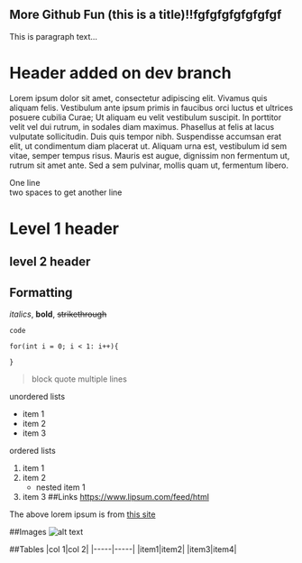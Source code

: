 More Github Fun (this is a title)!!fgfgfgfgfgfgfgf
----------------------------------
This is paragraph text...

# Header added on dev branch

Lorem ipsum dolor sit amet, consectetur adipiscing elit. Vivamus quis aliquam felis. Vestibulum ante ipsum primis in faucibus orci luctus et ultrices posuere cubilia Curae; Ut aliquam eu velit vestibulum suscipit. In porttitor velit vel dui rutrum, in sodales diam maximus. Phasellus at felis at lacus vulputate sollicitudin. Duis quis tempor nibh. Suspendisse accumsan erat elit, ut condimentum diam placerat ut. Aliquam urna est, vestibulum id sem vitae, semper tempus risus. Mauris est augue, dignissim non fermentum ut, rutrum sit amet ante. Sed a sem pulvinar, mollis quam ut, fermentum libero.

One line  
two spaces to get another line

# Level 1 header
## level 2 header

## Formatting
_italics_, **bold**, ~~strikethrough~~

`code`
```aidl
for(int i = 0; i < 1: i++){
    
}
```
>block quote
>multiple lines

unordered lists
* item 1
* item 2
* item 3

ordered lists
1. item 1
1. item 2
    * nested item 1
1. item 3
##Links
https://www.lipsum.com/feed/html

The above lorem ipsum is from [this site](https://www.lipsum.com/feed/html)

##Images
![alt text](https://www.google.com/imgres?imgurl=https%3A%2F%2Fsteemitimages.com%2F0x0%2Fhttps%3A%2F%2Fsteemitimages.com%2FDQmZoxt18AetawkUVcZX24CZbde9rgQ9gnX1xWFUXTqYAS5%2FI-love-Markdown.jpg&imgrefurl=http%3A%2F%2Fbusy.org%2F%40carface%2Fthat-extra-loving-feeling-i-get-when-crafting-a-post-with-markdown&docid=7GXbArdNGxKaOM&tbnid=h2vRrxpOT8MCSM%3A&vet=10ahUKEwicnOji67XlAhUXsJ4KHcO8DpkQMwhDKAEwAQ..i&w=813&h=559&itg=1&client=opera&bih=722&biw=1496&q=i%20heart%20markdown&ved=0ahUKEwicnOji67XlAhUXsJ4KHcO8DpkQMwhDKAEwAQ&iact=mrc&uact=8)

##Tables
|col 1|col 2|
|-----|-----|
|item1|item2|
|item3|item4|
